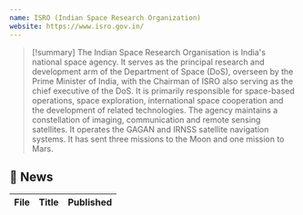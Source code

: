 ```yaml
---
name: ISRO (Indian Space Research Organization)
website: https://www.isro.gov.in/
---
```


>[!summary]
>The Indian Space Research Organisation is India's national space agency. It serves as the principal research and development arm of the Department of Space (DoS), overseen by the Prime Minister of India, with the Chairman of ISRO also serving as the chief executive of the DoS. It is primarily responsible for space-based operations, space exploration, international space cooperation and the development of related technologies. The agency maintains a constellation of imaging, communication and remote sensing satellites. It operates the GAGAN and IRNSS satellite navigation systems. It has sent three missions to the Moon and one mission to Mars.

## 📰 News
| File | Title | Published |
| ---- | ----- | --------- |

